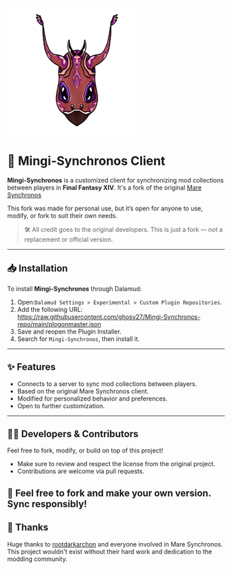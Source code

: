 <img src="https://raw.githubusercontent.com/ghosy27/Mingi-Synchronos-repo/main/MingiSynchronos/images/icon.png" alt="MingiLogo" width="300"/>

# 🔄 Mingi-Synchronos Client

**Mingi-Synchronos** is a customized client for synchronizing mod collections between players in **Final Fantasy XIV**. It's a fork of the original [Mare Synchronos](https://github.com/Penumbra-Sync/Mare-Synchronos)

This fork was made for personal use, but it’s open for anyone to use, modify, or fork to suit their own needs.

> 🛠️ All credit goes to the original developers. This is just a fork — not a replacement or official version.

---

## 📥 Installation

To install **Mingi-Synchronos** through Dalamud:

1. Open:`Dalamud Settings > Experimental > Custom Plugin Repositories`.
2. Add the following URL: https://raw.githubusercontent.com/ghosy27/Mingi-Synchronos-repo/main/plogonmaster.json
3. Save and reopen the Plugin Installer.
4. Search for `Mingi-Synchronos`, then install it.


---

## ✨ Features

- Connects to a server to sync mod collections between players.
- Based on the original Mare Synchronos client.
- Modified for personalized behavior and preferences.
- Open to further customization.

---

## 🧑‍💻 Developers & Contributors

Feel free to fork, modify, or build on top of this project!

- Make sure to review and respect the license from the original project.
- Contributions are welcome via pull requests.

🔧 Feel free to fork and make your own version. Sync responsibly!
---

## 🙏 Thanks

Huge thanks to [rootdarkarchon](https://github.com/rootdarkarchon) and everyone involved in Mare Synchronos. This project wouldn't exist without their hard work and dedication to the modding community.